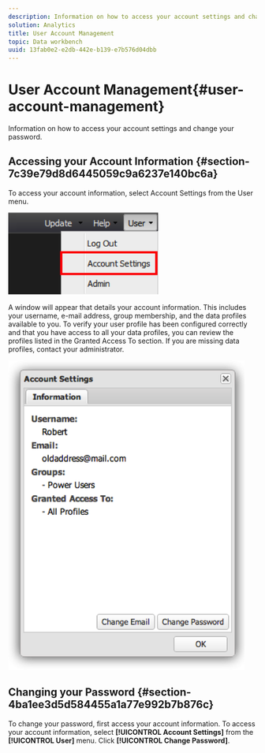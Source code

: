```yaml
---
description: Information on how to access your account settings and change your password.
solution: Analytics
title: User Account Management
topic: Data workbench
uuid: 13fab0e2-e2db-442e-b139-e7b576d04dbb
---
```


# User Account Management{#user-account-management}

Information on how to access your account settings and change your password.

## Accessing your Account Information {#section-7c39e79d8d6445059c9a6237e140bc6a}

To access your account information, select Account Settings from the User menu.

![](assets/account_settings.png)

A window will appear that details your account information. This includes your username, e-mail address, group membership, and the data profiles available to you. To verify your user profile has been configured correctly and that you have access to all your data profiles, you can review the profiles listed in the Granted Access To section. If you are missing data profiles, contact your administrator.

![](assets/account_settings2.png)

## Changing your Password {#section-4ba1ee3d5d584455a1a77e992b7b876c}

To change your password, first access your account information. To access your account information, select **[!UICONTROL Account Settings]** from the **[!UICONTROL User]** menu. Click **[!UICONTROL Change Password]**. 

